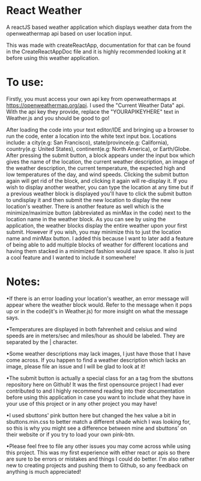 # React Weather
A reactJS based weather application which displays weather data from the openweathermap api based on user location input.

This was made with createReactApp, documentation for that can be found in the CreateReactAppDoc file and it is highly recommended looking at it before using this weather 
application.

# To use:
Firstly, you must access your own api key from openweathermaps at https://openweathermap.org/api. I used the "Current Weather Data" api. With the api key they provide, replace the
"YOURAPIKEYHERE" text in Weather.js and you should be good to go!

After loading the code into your text editor/IDE and bringing up a browser to run the code, enter a location into the white text input box. Locations include: a 
city(e.g: San Francisco), state/province(e.g: California), country(e.g: United States), continent(e.g: North America), or Earth/Globe. After pressing the submit button, a block
appears under the input box which gives the name of the location, the current weather description, an image of the weather description, the current temperature, the expected
high and low temperatures of the day, and wind speeds. Clicking the submit button again will get rid of the block, and clicking it again will re-display it. If you wish to display another weather,
you can type the location at any time but if a previous weather block is displayed you'll have to click the submit button to undisplay it and then submit the new location to 
display the new location's weather. There is another feature as well which is the minimize/maximize button (abbreviated as minMax in the code) next to the location name in the 
weather block. As you can see by using the application, the weather blocks display the entire weather upon your first submit. However if you wish, you may minimize this to just
the location name and minMax button. I added this because I want to later add a feature of being able to add multiple blocks of weather for different locations and having them 
stacked in a minimized fashion would save space. It also is just a cool feature and I wanted to include it somewhere!

# Notes:
•If there is an error loading your location's weather, an error message will appear where the weather block would. Refer to the message when it pops up or in the code(it's in
Weather.js) for more insight on what the message says.

•Temperatures are displayed in both fahrenheit and celsius and wind speeds are in meters/sec and miles/hour as should be labeled. They are separated by the | character.

•Some weather descriptions may lack images, I just have those that I have come across. If you happen to find a weather description which lacks an image, please file an issue and
I will be glad to look at it!

•The submit button is actually a special class for an a tag from the sbuttons repository here on Github! It was the first opensource project I had ever contributed to and I highly
recommend reading into their documentation before using this application in case you want to include what they have in your use of this project or in any other project you may have!

•I used sbuttons' pink button here but changed the hex value a bit in sbuttons.min.css to better match a different shade which I was looking for, so this is why you might see a
difference between mine and sbuttons' on their website or if you try to load your own pink-btn.

•Please feel free to file any other issues you may come across while using this project. This was my first experience with either react or apis so there are sure to be errors or
mistakes and things I could do better. I'm also rather new to creating projects and pushing them to Github, so any feedback on anything is much appreciated!
